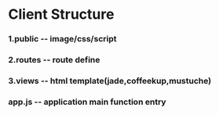 # Client Structure  
### 1.public -- image/css/script 
### 2.routes -- route define  
### 3.views -- html template(jade,coffeekup,mustuche)  
### app.js -- application main function entry
